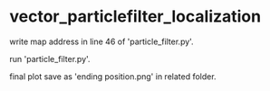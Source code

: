 # vector_particlefilter_localization
write map address in line 46 of 'particle_filter.py'.

run 'particle_filter.py'.

final plot save as 'ending position.png' in related folder.
